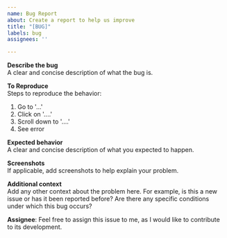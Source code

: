 ```yaml
---
name: Bug Report
about: Create a report to help us improve
title: "[BUG]"
labels: bug
assignees: ''

---
```


**Describe the bug**  
A clear and concise description of what the bug is.

**To Reproduce**  
Steps to reproduce the behavior:
1. Go to '...'
2. Click on '....'
3. Scroll down to '....'
4. See error

**Expected behavior**  
A clear and concise description of what you expected to happen.

**Screenshots**  
If applicable, add screenshots to help explain your problem.

**Additional context**  
Add any other context about the problem here. For example, is this a new issue or has it been reported before? Are there any specific conditions under which this bug occurs?

**Assignee**:
Feel free to assign this issue to me, as I would like to contribute to its development.